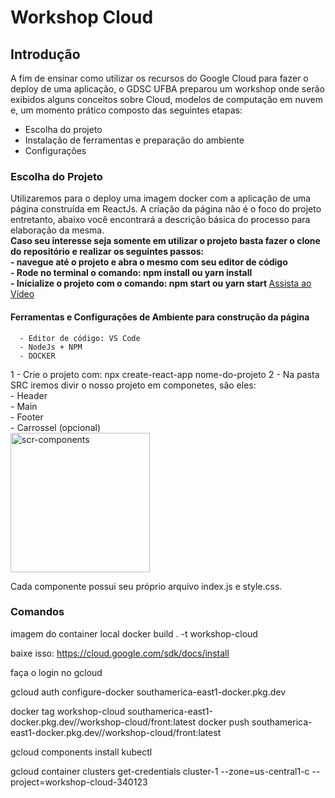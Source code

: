 # Workshop Cloud

## Introdução
   A fim de ensinar como utilizar os recursos do  Google Cloud para fazer o deploy de uma aplicação, o GDSC UFBA preparou um workshop onde serão exibidos alguns conceitos sobre  Cloud, modelos de computação em nuvem e, um momento prático composto das seguintes etapas:
   - Escolha do projeto  
   - Instalação de ferramentas e preparação do ambiente
   - Configurações    
 
 
 ### Escolha do Projeto
   Utilizaremos para o deploy uma imagem docker com a aplicação de uma página construída em ReactJs. 
   A criação da página não é o foco do projeto entretanto, abaixo você encontrará a descrição básica do processo para elaboração da mesma. <br>
   <strong> Caso seu interesse seja somente em utilizar o projeto basta fazer o clone do repositório e  realizar os seguintes passos: <br>
         - navegue até o projeto e abra o mesmo com seu editor de código <br>
         - Rode no terminal o comando: npm install ou yarn install <br>
         - Inicialize o projeto com o comando: npm start ou yarn start
   </strong> [Assista ao Vídeo](https://youtu.be/gpw6euz3-98)
   
   #### Ferramentas e Configurações de Ambiente para construção da página
      - Editor de código: VS Code
      - NodeJs + NPM
      - DOCKER 
   1 -  Crie o projeto com: npx create-react-app nome-do-projeto
   2 -  Na pasta SRC iremos divir o nosso projeto em componetes, são eles: <br>
         - Header <br>
         - Main <br>
         - Footer <br>
         - Carrossel (opcional)<br>
         <img width="223" alt="scr-components" src="https://user-images.githubusercontent.com/75585553/152552930-6480034c-8285-489f-9ebf-2bc30b93e56a.png">
         
  Cada componente possui seu próprio arquivo index.js e style.css.
   
      
### Comandos


imagem do container local
docker build . -t workshop-cloud

baixe isso: https://cloud.google.com/sdk/docs/install

faça o login no gcloud

gcloud auth configure-docker southamerica-east1-docker.pkg.dev

docker tag workshop-cloud southamerica-east1-docker.pkg.dev/<project-id>/workshop-cloud/front:latest
docker push southamerica-east1-docker.pkg.dev/<project-id>/workshop-cloud/front:latest

gcloud components install kubectl

gcloud container clusters get-credentials cluster-1 --zone=us-central1-c --project=workshop-cloud-340123
